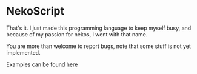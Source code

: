 # NekoScript
That's it. I just made this programming language to keep myself busy, and because of my passion for nekos, I went with that name.

You are more than welcome to report bugs, note that some stuff is not yet implemented.

Examples can be found [here](https://github.com/Rubenennj/nekoscript/tree/dev/examples)